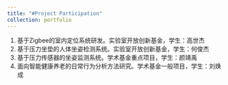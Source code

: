 ```yaml
---
title: "#Project Participation"
collection: portfolio
---
```


1. 基于Zigbee的室内定位系统研发。实验室开放创新基金，学生：高世杰
2. 基于压力坐垫的人体坐姿检测系统。实验室开放创新基金，学生：何俊杰
3. 基于压力传感器的坐姿监测系统。学术基金重点项目，学生：颜靖禹
4. 面向智能健康养老的日常行为分析方法研究。学术基金一般项目，学生：刘焕成

